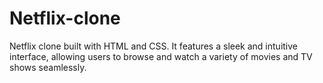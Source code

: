 # Netflix-clone
Netflix clone built with HTML and CSS. It features a sleek and intuitive interface, allowing users to browse and watch a variety of movies and TV shows seamlessly.
